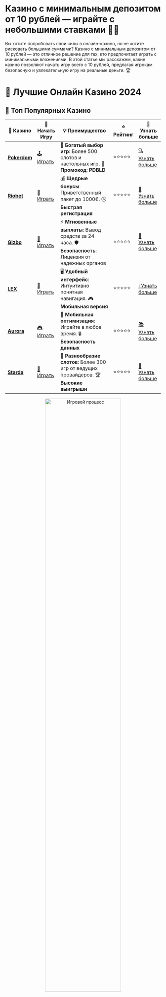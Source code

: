 # **Казино с минимальным депозитом от 10 рублей — играйте с небольшими ставками 💸🎰**

Вы хотите попробовать свои силы в онлайн-казино, но не хотите рисковать большими суммами? Казино с минимальным депозитом от 10 рублей — это отличное решение для тех, кто предпочитает играть с минимальными вложениями. В этой статье мы расскажем, какие казино позволяют начать игру всего с 10 рублей, предлагая игрокам безопасную и увлекательную игру на реальные деньги. 🏆

# 🎰 Лучшие Онлайн Казино 2024

## 🌟 Топ Популярных Казино

| 🎲 **Казино** | 🔗 **Начать Игру** | 💡 **Преимущество** | ⭐ **Рейтинг** | 🔗 **Узнать больше** |
|--------------|---------------------|---------------------|----------------|----------------------|
| [**Pokerdom**](https://brandplay.link/4k77v2yx) | [🕹️ Играть](https://brandplay.link/4k77v2yx) | 🎉 **Богатый выбор игр**: Более 500 слотов и настольных игр. 🎁 **Промокод**: **PDBLD** | ⭐⭐⭐⭐⭐ | [🔍 Узнать больше](https://brandplay.link/4k77v2yx) |
| [**Riobet**](https://brandplay.link/7xBLTPyj) | [🎰 Играть](https://brandplay.link/7xBLTPyj) | 💰 **Щедрые бонусы**: Приветственный пакет до 1000€. 🕒 **Быстрая регистрация** | ⭐⭐⭐⭐⭐ | [📖 Узнать больше](https://brandplay.link/7xBLTPyj) |
| [**Gizbo**](https://brandplay.link/bprXw4YV) | [🎲 Играть](https://brandplay.link/bprXw4YV) | ⚡ **Мгновенные выплаты**: Вывод средств за 24 часа. 🛡️ **Безопасность**: Лицензия от надежных органов | ⭐⭐⭐⭐⭐ | [📝 Узнать больше](https://brandplay.link/bprXw4YV) |
| [**LEX**](https://brandplay.link/zW4hdDFV) | [🤑 Играть](https://brandplay.link/zW4hdDFV) | 🖥️ **Удобный интерфейс**: Интуитивно понятная навигация. 🎮 **Мобильная версия** | ⭐⭐⭐⭐⭐ | [ℹ️ Узнать больше](https://brandplay.link/zW4hdDFV) |
| [**Aurora**](https://10trafic-stat2.com/click/668546556bcc6313411604bd/6766/13032/subaccount) | [🎮 Играть](https://10trafic-stat2.com/click/668546556bcc6313411604bd/6766/13032/subaccount) | 📱 **Мобильная оптимизация**: Играйте в любое время. 🔒 **Безопасность данных** | ⭐⭐⭐⭐⭐ | [📚 Узнать больше](https://10trafic-stat2.com/click/668546556bcc6313411604bd/6766/13032/subaccount) |
| [**Starda**](https://brandplay.link/fB7xwRFL) | [🎯 Играть](https://brandplay.link/fB7xwRFL) | 🎰 **Разнообразие слотов**: Более 300 игр от ведущих провайдеров. 🏆 **Высокие выигрыши** | ⭐⭐⭐⭐⭐ | [🔎 Узнать больше](https://brandplay.link/fB7xwRFL) |

<div align="center">
    <img src="https://i.pinimg.com/originals/87/9e/b9/879eb9354dd0699582408b68f2e253b2.gif" alt="Игровой процесс" width="70%">
</div>

## 💎 Лучшие Бонусы и Акции

| 🎲 **Казино** | 🔗 **Начать Игру** | 💡 **Преимущество** | ⭐ **Рейтинг** | 🔗 **Узнать больше** |
|--------------|---------------------|---------------------|----------------|----------------------|
| [**Kometa**](https://brandplay.link/8ZymQJV8) | [🎰 Играть](https://brandplay.link/8ZymQJV8) | 🎁 **Эксклюзивные бонусы**: Регулярные акции и промо. 🔄 **Программы лояльности** | ⭐⭐⭐⭐☆ | [🔍 Узнать больше](https://brandplay.link/8ZymQJV8) |
| [**R7**](https://brandplay.link/bMd3Yjsw) | [🕹️ Играть](https://brandplay.link/bMd3Yjsw) | 🕒 **Круглосуточная поддержка**: Всегда на связи. 💸 **Высокие лимиты** | ⭐⭐⭐⭐☆ | [📖 Узнать больше](https://brandplay.link/bMd3Yjsw) |
| [**7K**](https://brandplay.link/BvQyFShp) | [🎲 Играть](https://brandplay.link/BvQyFShp) | 🌟 **Эксклюзивные бонусы**: Только для VIP игроков. 🎉 **Сезонные акции** | ⭐⭐⭐⭐☆ | [📝 Узнать больше](https://brandplay.link/BvQyFShp) |
| [**Kent**](https://brandplay.link/Fv2WP3js) | [🤑 Играть](https://brandplay.link/Fv2WP3js) | 📈 **Высокий RTP**: Более 98%. 💼 **Профессиональная поддержка** | ⭐⭐⭐⭐☆ | [ℹ️ Узнать больше](https://brandplay.link/Fv2WP3js) |
| [**1Xslots**](https://brandplay.link/hSB1khtr) | [🎮 Играть](https://brandplay.link/hSB1khtr) | 🎉 **Множество акций**: Еженедельные бонусы и турниры. 🛡️ **Безопасность** | ⭐⭐⭐⭐☆ | [📚 Узнать больше](https://brandplay.link/hSB1khtr) |
| [**Gama**](https://brandplay.link/j6NMKsDz) | [🎯 Играть](https://brandplay.link/j6NMKsDz) | 🔍 **Интуитивный интерфейс**: Легкость использования. 🏅 **Престижные турниры** | ⭐⭐⭐⭐☆ | [🔎 Узнать больше](https://brandplay.link/j6NMKsDz) |

<div align="center">
    <img src="https://i.pinimg.com/originals/87/9e/b9/879eb9354dd0699582408b68f2e253b2.gif" alt="Игровой процесс" width="70%">
</div>

## 🚀 Быстрые Выигрыши и Поддержка

| 🎲 **Казино** | 🔗 **Начать Игру** | 💡 **Преимущество** | ⭐ **Рейтинг** | 🔗 **Узнать больше** |
|--------------|---------------------|---------------------|----------------|----------------------|
| [**Onion**](https://brandplay.link/zBGRVpQ9) | [🎰 Играть](https://brandplay.link/zBGRVpQ9) | 🤑 **Низкие ставки**: Идеально для начинающих. 🔄 **Быстрые выводы** | ⭐⭐⭐⭐☆ | [🔍 Узнать больше](https://brandplay.link/zBGRVpQ9) |
| [**Чемпион**](https://temon-gter.cfd/go/lRq?p80412p304504pcc44t17455) | [🕹️ Играть](https://temon-gter.cfd/go/lRq?p80412p304504pcc44t17455) | 🏅 **Лояльная программа**: Награды за активность. 🎁 **Ежемесячные бонусы** | ⭐⭐⭐⭐☆ | [📖 Узнать больше](https://temon-gter.cfd/go/lRq?p80412p304504pcc44t17455) |
| [**Vavada**](https://vavadapartner.pro/?promo=ea5c9275-6854-4505-94fc-95ab18221945-linkb2) | [🎲 Играть](https://vavadapartner.pro/?promo=ea5c9275-6854-4505-94fc-95ab18221945-linkb2) | 🚀 **Быстрая регистрация**: Начните играть мгновенно. 🔐 **Безопасные транзакции** | ⭐⭐⭐⭐☆ | [📝 Узнать больше](https://vavadapartner.pro/?promo=ea5c9275-6854-4505-94fc-95ab18221945-linkb2) |
| [**Friends**](https://gofriends.kim/linkb2) | [🤑 Играть](https://gofriends.kim/linkb2) | 🤝 **Социальные игры**: Играйте с друзьями. 🌐 **Мультиплатформенность** | ⭐⭐⭐⭐☆ | [ℹ️ Узнать больше](https://gofriends.kim/linkb2) |
| [**1WIN**](https://brandplay.link/smXVpBbG) | [🎮 Играть](https://brandplay.link/smXVpBbG) | 🏆 **Спортивные ставки**: Широкий выбор видов спорта. 💵 **Высокие коэффициенты** | ⭐⭐⭐⭐☆ | [📚 Узнать больше](https://brandplay.link/smXVpBbG) |
| [**Drip**](https://drp-ircp01.com/c07e6a3db) | [🎯 Играть](https://drp-ircp01.com/c07e6a3db) | 🌐 **Инновационные игры**: Новейшие игровые технологии. 🛡️ **Высокая безопасность** | ⭐⭐⭐⭐☆ | [🔎 Узнать больше](https://drp-ircp01.com/c07e6a3db) |
| [**JoyCasino**](https://rpc30.call2me.pro/?/ru/registration?apkpop=0&partner=p24970p3291217pc98f) | [🎰 Играть](https://rpc30.call2me.pro/?/ru/registration?apkpop=0&partner=p24970p3291217pc98f) | 🎁 **Приятные бонусы**: Ежедневные акции и подарки. 🕹️ **Разнообразие игр** | ⭐⭐⭐⭐☆ | [🔍 Узнать больше](https://rpc30.call2me.pro/?/ru/registration?apkpop=0&partner=p24970p3291217pc98f) |

<div align="center">
    <img src="https://i.pinimg.com/originals/87/9e/b9/879eb9354dd0699582408b68f2e253b2.gif" alt="Игровой процесс" width="70%">
</div>
---

✨ **Выбирайте лучшее казино для себя и наслаждайтесь игрой! Удачи!** ✨
![Казино с минимальным депозитом](https://i.pinimg.com/originals/a9/29/6e/a9296ea1cf6a7c20a985e593451f0323.png)

### 1. **Почему стоит выбрать казино с минимальным депозитом от 10 рублей?** 🤔

Для новичков и тех, кто не готов делать крупные вложения, минимальный депозит — это шанс попробовать свои силы в азартных играх без больших рисков. Такие казино предлагают:

- **Доступные ставки** 💵
- **Приветственные бонусы и фриспины** 🎁
- **Шанс получить приличные выигрыши с минимальными вложениями** 💰
- **Удобные методы пополнения счета и вывода средств** 💳

Многие онлайн-казино с минимальными депозитами от 10 рублей предлагают разнообразные игры, включая слоты, рулетку, покер и многое другое.

### 2. **Казино с минимальным депозитом от 10 рублей — лучшие варианты** 🌟

#### 2.1 **Казино №1 — Старт с минимальными ставками 🎰**

Это казино идеально подходит для новичков. Здесь вы можете начать играть всего с 10 рублей и получить бонусы на первый депозит.

- **Особенности:** минимальный депозит 10 рублей, бонусы за регистрацию.
- **Методы ввода/вывода:** карты, электронные кошельки, мобильные платежи.

#### 2.2 **Казино №2 — Играй с минимальными ставками и бонусами 🎉**

Для игроков, которые ищут разнообразие игр и низкие ставки, это казино — отличное место. Здесь можно начать с 10 рублей и активно участвовать в акциях.

- **Особенности:** минимальный депозит от 10 рублей, щедрые бонусы.
- **Методы ввода/вывода:** криптовалюты, карты, электронные кошельки.

#### 2.3 **Казино №3 — Игра с минимальными рисками и большими шансами на выигрыш 💰**

Здесь можно начать игру с небольших ставок, а также воспользоваться регулярными акциями, фриспинами и другими бонусами.

- **Особенности:** доступные минимальные ставки, широкий выбор слотов и настольных игр.
- **Методы ввода/вывода:** банковские карты, мобильные платежи.

#### 2.4 **Казино №4 — Лучшие условия для маленьких депозитов 💳**

Если вам нужно место, где минимальный депозит составляет всего 10 рублей, это казино — ваш выбор. Это идеальная платформа для ставок с минимальными рисками.

- **Особенности:** депозит от 10 рублей, быстрые выплаты.
- **Методы ввода/вывода:** поддержка различных платежных систем, включая мобильные и электронные кошельки.

#### 2.5 **Казино №5 — Для тех, кто любит играть с минимальными ставками 🎮**

Это казино предлагает отличные условия для тех, кто хочет играть без больших рисков. Бонусы и фриспины позволят вам увеличить шанс на выигрыш.

- **Особенности:** минимальные ставки, высокие коэффициенты.
- **Методы ввода/вывода:** электронные кошельки, банковские карты.

### 3. **Как выбрать казино с минимальным депозитом?** 🤔

Вот на что стоит обратить внимание при выборе казино с минимальным депозитом:

- **Лицензия и безопасность** 🛡️
  Убедитесь, что казино лицензировано и использует современные технологии безопасности для защиты ваших данных.

- **Бонусы и акции** 🎁
  Ищите казино, которые предлагают выгодные бонусы для новых игроков, а также фриспины и другие привилегии.

- **Методы ввода/вывода** 💳
  Убедитесь, что казино поддерживает удобные для вас способы пополнения счета и вывода средств.

- **Отзывы и рейтинг** 🌟
  Изучите отзывы других игроков, чтобы узнать о репутации казино и уровне обслуживания.

### 4. **Преимущества игры с минимальными депозитами** 💸

- **Низкие риски** — вы можете играть с минимальными ставками и не переживать за большие потери.
- **Бонусы на старте** — большинство казино с минимальными депозитами предлагают бонусы, которые могут помочь увеличить ваш банкролл.
- **Множество игр** — такие казино часто предлагают большой выбор игр на любой вкус, включая слоты, настольные игры, видеопокер и другие.

### 5. **Заключение** 🏅

Если вы хотите начать играть в онлайн-казино, но не хотите рисковать большими суммами, казино с минимальным депозитом от 10 рублей — это отличное решение. С небольшими ставками и бонусами у вас есть шанс выиграть, не тратя больших средств. 💰

Не забывайте всегда проверять лицензию и читать отзывы, чтобы выбрать надежное и безопасное казино для своей игры! 🎰💎
